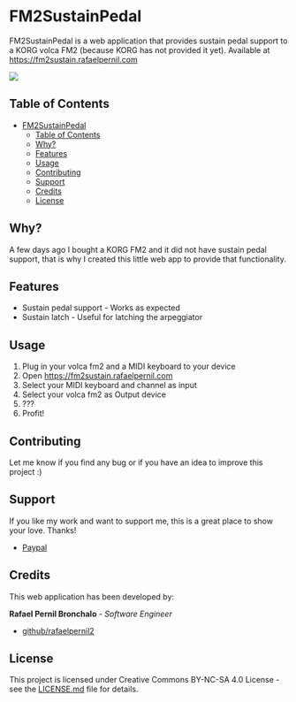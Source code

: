 # FM2SustainPedal

FM2SustainPedal is a web application that provides sustain pedal support to a KORG volca FM2 (because KORG has not provided it yet). Available at https://fm2sustain.rafaelpernil.com

[![](https://feranern.sirv.com/Images/fm2sustainpedal.png)](https://fm2sustain.rafaelpernil.com)

## Table of Contents

- [FM2SustainPedal](#fm2sustainpedal)
  - [Table of Contents](#table-of-contents)
  - [Why?](#why)
  - [Features](#features)
  - [Usage](#usage)
  - [Contributing](#contributing)
  - [Support](#support)
  - [Credits](#credits)
  - [License](#license)

## Why?

A few days ago I bought a KORG FM2 and it did not have sustain pedal support, that is why I created this little web app to provide that functionality.


## Features

* Sustain pedal support - Works as expected
* Sustain latch - Useful for latching the arpeggiator

## Usage

1. Plug in your volca fm2 and a MIDI keyboard to your device
2. Open https://fm2sustain.rafaelpernil.com
3. Select your MIDI keyboard and channel as input
4. Select your volca fm2 as Output device
5. ???
6. Profit!

## Contributing
Let me know if you find any bug or if you have an idea to improve this project :)

## Support
If you like my work and want to support me, this is a great place to show your love. Thanks!

* [Paypal](https://www.paypal.com/donate/?hosted_button_id=9RRAEE5J7NNNN)

## Credits
This web application has been developed by:

**Rafael Pernil Bronchalo** - *Software Engineer*

* [github/rafaelpernil2](https://github.com/rafaelpernil2)

## License
This project is licensed under Creative Commons BY-NC-SA 4.0 License - see the [LICENSE.md](LICENSE.md) file for details.
